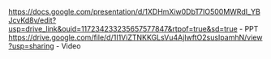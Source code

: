 https://docs.google.com/presentation/d/1XDHmXiw0DbT7IO500MWRdI_YBJcvKd8v/edit?usp=drive_link&ouid=117234233235657577847&rtpof=true&sd=true - PPT
https://drive.google.com/file/d/1I1ViZTNKKGLsVu4AjIwftO2susIpamhN/view?usp=sharing - Video